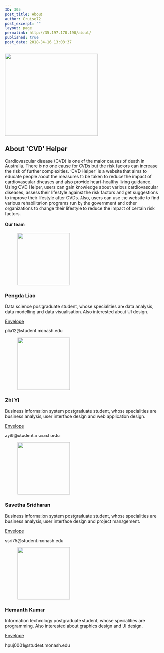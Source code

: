 ```yaml
---
ID: 305
post_title: About
author: Cruise72
post_excerpt: ""
layout: page
permalink: http://35.197.170.190/about/
published: true
post_date: 2018-04-16 13:03:37
---
```

<img width="300" height="266" src="http://35.197.170.190/wp-content/uploads/2018/04/wpid-healthy_heart-300x266.jpg" alt="" srcset="http://35.197.170.190/wp-content/uploads/2018/04/wpid-healthy_heart-300x266.jpg 300w, http://35.197.170.190/wp-content/uploads/2018/04/wpid-healthy_heart.jpg 700w" sizes="(max-width: 300px) 100vw, 300px" />											
			<h2>About 'CVD' Helper</h2>		
		<p>Cardiovascular disease (CVD) is one of the major causes of death in Australia. There is no one cause for CVDs but the risk factors can increase the risk of further complexities. ‘CVD Helper’ is a website that aims to educate people about the measures to be taken to reduce the impact of cardiovascular diseases and also provide heart-healthy living guidance. Using CVD Helper, users can gain knowledge about various cardiovascular diseases, assess their lifestyle against the risk factors and get suggestions to improve their lifestyle after CVDs. Also, users can use the website to find various rehabilitation programs run by the government and other organizations to change their lifestyle to reduce the impact of certain risk factors.</p>		
			<h4>Our team</h4>		
			<figure><img width="169" height="169" src="http://35.197.170.190/wp-content/uploads/2018/04/1.png.2.png" alt="" srcset="http://35.197.170.190/wp-content/uploads/2018/04/1.png.2.png 169w, http://35.197.170.190/wp-content/uploads/2018/04/1.png.2-150x150.png 150w" sizes="(max-width: 169px) 100vw, 169px" /></figure><h3>Pengda Liao</h3>		
		<p>Data science postgraduate student, whose specialities are data analysis, data modelling and data visualisation. Also interested about UI design.</p>		
							<a href="">
					Envelope
				</a>
		<p>plia12@student.monash.edu</p>		
			<figure><img width="169" height="169" src="http://35.197.170.190/wp-content/uploads/2018/04/4.png.1.png" alt="" srcset="http://35.197.170.190/wp-content/uploads/2018/04/4.png.1.png 169w, http://35.197.170.190/wp-content/uploads/2018/04/4.png.1-150x150.png 150w" sizes="(max-width: 169px) 100vw, 169px" /></figure><h3>Zhi Yi</h3>		
		<p>Business information system postgraduate student, whose specialities are business analysis, user interface design and web application design.</p>		
							<a href="">
					Envelope
				</a>
		<p>zyi8@student.monash.edu</p>		
			<figure><img width="169" height="169" src="http://35.197.170.190/wp-content/uploads/2018/04/3.png" alt="" srcset="http://35.197.170.190/wp-content/uploads/2018/04/3.png 169w, http://35.197.170.190/wp-content/uploads/2018/04/3-150x150.png 150w" sizes="(max-width: 169px) 100vw, 169px" /></figure><h3>Savetha Sridharan</h3>		
		<p>Business information system postgraduate student, whose specialities are business analysis, user interface design and project management.</p>		
							<a href="">
					Envelope
				</a>
		<p>ssri75@student.monash.edu</p>		
			<figure><img width="169" height="169" src="http://35.197.170.190/wp-content/uploads/2018/04/2.png.1.png" alt="" srcset="http://35.197.170.190/wp-content/uploads/2018/04/2.png.1.png 169w, http://35.197.170.190/wp-content/uploads/2018/04/2.png.1-150x150.png 150w" sizes="(max-width: 169px) 100vw, 169px" /></figure><h3>Hemanth Kumar</h3>		
		<p>Information technology postgraduate student, whose specialities are programming. Also interested about graphics design and UI design.</p>		
							<a href="">
					Envelope
				</a>
		<p>hpuj0001@student.monash.edu</p>